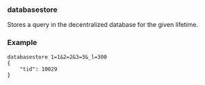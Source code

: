 ### databasestore ###

Stores a query in the decentralized database for the given lifetime.

### Example ###

```
databasestore 1=1&2=2&3=3&_l=300
{
    "tid": 10029
}

```
